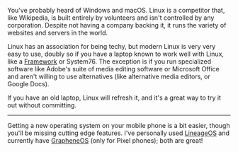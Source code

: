 You've probably heard of Windows and macOS. Linux is a competitor that, like Wikipedia, is built entirely by volunteers and isn't controlled by any corporation. Despite not having a company backing it, it runs the variety of websites and servers in the world.

Linux has an association for being techy, but modern Linux is very very easy to use, doubly so if you have a laptop known to work well with Linux, like a [Framework](https://frame.work/) or System76. The exception is if you run specialized software like Adobe's suite of media editing software or Microsoft Office and aren't willing to use alternatives (like alternative media editors, or Google Docs).

If you have an old laptop, Linux will refresh it, and it's a great way to try it out without committing.

-------------------------

Getting a new operating system on your mobile phone is a bit easier, though you'll be missing cutting edge features. I've personally used [LineageOS](https://lineageos.org/) and currently have [GrapheneOS](https://grapheneos.org/) (only for Pixel phones); both are great!
